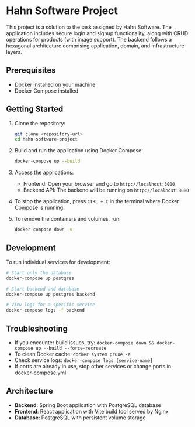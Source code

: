 # Hahn Software Project

This project is a solution to the task assigned by Hahn Software. The application includes secure login and signup functionality, along with CRUD operations for products (with image support). The backend follows a hexagonal architecture comprising application, domain, and infrastructure layers.

## Prerequisites
- Docker installed on your machine
- Docker Compose installed

## Getting Started

1. Clone the repository:
   ```bash
   git clone <repository-url>
   cd hahn-software-project
   ```

2. Build and run the application using Docker Compose:
   ```bash
   docker-compose up --build
   ```

3. Access the applications:
   - Frontend: Open your browser and go to `http://localhost:3000`
   - Backend API: The backend will be running on `http://localhost:8080`

4. To stop the application, press `CTRL + C` in the terminal where Docker Compose is running.

5. To remove the containers and volumes, run:
   ```bash
   docker-compose down -v
   ```

## Development

To run individual services for development:

```bash
# Start only the database
docker-compose up postgres

# Start backend and database
docker-compose up postgres backend

# View logs for a specific service
docker-compose logs -f backend
```

## Troubleshooting

- If you encounter build issues, try: `docker-compose down && docker-compose up --build --force-recreate`
- To clean Docker cache: `docker system prune -a`
- Check service logs: `docker-compose logs [service-name]`
- If ports are already in use, stop other services or change ports in docker-compose.yml

## Architecture

- **Backend**: Spring Boot application with PostgreSQL database
- **Frontend**: React application with Vite build tool served by Nginx
- **Database**: PostgreSQL with persistent volume storage
